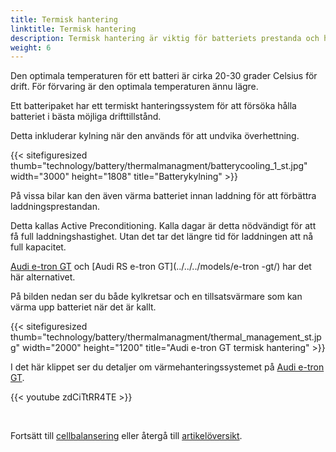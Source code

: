```yaml
---
title: Termisk hantering
linktitle: Termisk hantering 
description: Termisk hantering är viktig för batteriets prestanda och hälsa
weight: 6
---
```

<!-- markdownlint-disable MD033 -->
Den optimala temperaturen för ett batteri är cirka 20-30 grader Celsius för drift. För förvaring är den optimala temperaturen ännu lägre.

Ett batteripaket har ett termiskt hanteringssystem för att försöka hålla batteriet i bästa möjliga drifttillstånd.

Detta inkluderar kylning när den används för att undvika överhettning.

{{< sitefiguresized thumb="technology/battery/thermalmanagment/batterycooling_1_st.jpg" width="3000" height="1808" title="Batterykylning" >}}

På vissa bilar kan den även värma batteriet innan laddning för att förbättra laddningsprestandan.

Detta kallas Active Preconditioning. Kalla dagar är detta nödvändigt för att få full laddningshastighet. Utan det tar det längre tid för laddningen att nå full kapacitet.

[Audi e-tron GT](../../../models/e-tron-gt/) och [Audi RS e-tron GT](../../../models/e-tron -gt/) har det här alternativet.

På bilden nedan ser du både kylkretsar och en tillsatsvärmare som kan värma upp batteriet när det är kallt.

{{< sitefiguresized thumb="technology/battery/thermalmanagment/thermal_management_st.jpg" width="2000" height="1200" title="Audi e-tron GT termisk hantering" >}}

I det här klippet ser du detaljer om värmehanteringssystemet på [Audi e-tron GT](/models/e-tron-gt).

{{< youtube zdCiTtRR4TE >}}

<br />

Fortsätt till [cellbalansering](../cellbalansering/) eller återgå till [artikelöversikt](../).